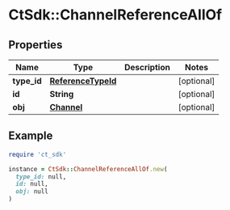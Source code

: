 # CtSdk::ChannelReferenceAllOf

## Properties

| Name | Type | Description | Notes |
| ---- | ---- | ----------- | ----- |
| **type_id** | [**ReferenceTypeId**](ReferenceTypeId.md) |  | [optional] |
| **id** | **String** |  | [optional] |
| **obj** | [**Channel**](Channel.md) |  | [optional] |

## Example

```ruby
require 'ct_sdk'

instance = CtSdk::ChannelReferenceAllOf.new(
  type_id: null,
  id: null,
  obj: null
)
```

